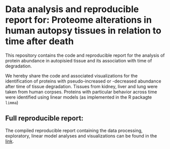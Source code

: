# Data analysis and reproducible report for:  Proteome alterations in human autopsy tissues in relation to time after death

This repository contains the code and reproducible report for the analysis of protein abundance in autopisied tissue and its association with time of degradation.

We hereby share the code and associated visualizations for the identification of proteins with pseudo-increased or -decreased abundance after time of tissue degradation.  Tissues from kidney, liver and lung were taken from human corpses. Proteins with particular behavior across time were identified using linear models (as implemented in the R packagte `limma`)

## Full reproducible report:

The compiled reproducible report containing the data processing, exploratory, linear model analyses and visualizations can be found in the [link](https://github.com/MiguelCos/Necrodegradomics/blob/main/results/necrodegreadomics_data_analysis_reproducible_report.md).
